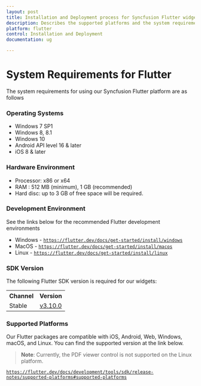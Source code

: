 ```yaml
---
layout: post
title: Installation and Deployment process for Syncfusion Flutter widgets
description: Describes the supported platforms and the system requirements to install the Syncfusion Flutter widgets.
platform: flutter
control: Installation and Deployment
documentation: ug

---
```


# System Requirements for Flutter

The system requirements for using our Syncfusion Flutter platform are as follows

### Operating Systems

* Windows 7 SP1
* Windows 8, 8.1
* Windows 10
* Android API level 16 & later
* iOS 8 & later

### Hardware Environment

* Processor: x86 or x64
* RAM : 512 MB (minimum), 1 GB (recommended)
* Hard disc: up to 3 GB of free space will be required.

### Development Environment

See the links below for the recommended Flutter development environments

* Windows - [`https://flutter.dev/docs/get-started/install/windows`](https://docs.flutter.dev/get-started/install/windows)
* MacOS - [`https://flutter.dev/docs/get-started/install/macos`](https://docs.flutter.dev/get-started/install/macos)
* Linux - [`https://flutter.dev/docs/get-started/install/linux`](https://docs.flutter.dev/get-started/install/linux)

### SDK Version

The following Flutter SDK version is required for our widgets:

<table>
    <tr>
        <th>Channel</th>
        <th>Version</th>
    </tr>
    <tr>
        <td>Stable</td>
        <td style="text-align:center">
            <a href="https://storage.googleapis.com/flutter_infra_release/releases/stable/windows/flutter_windows_3.10.0-stable.zip">v3.10.0</a>
        </td>
    </tr>
</table>

### Supported Platforms

Our Flutter packages are compatible with iOS, Android, Web, Windows, macOS, and Linux. You can find the supported version at the link below.

>**Note**: Currently, the PDF viewer control is not supported on the Linux platform.

[`https://flutter.dev/docs/development/tools/sdk/release-notes/supported-platforms#supported-platforms`](https://flutter.dev/docs/development/tools/sdk/release-notes/supported-platforms#supported-platforms)
